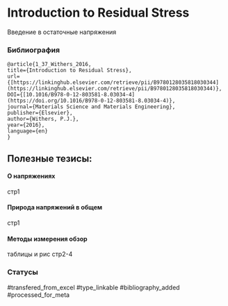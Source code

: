 # Introduction to Residual Stress

Введение в остаточные напряжения

### Библиография
```
@article{1_37_Withers_2016,
title={Introduction to Residual Stress},
url={[https://linkinghub.elsevier.com/retrieve/pii/B9780128035818030344](https://linkinghub.elsevier.com/retrieve/pii/B9780128035818030344)},
DOI={[10.1016/B978-0-12-803581-8.03034-4](https://doi.org/10.1016/B978-0-12-803581-8.03034-4)},
journal={Materials Science and Materials Engineering},
publisher={Elsevier},
author={Withers, P.J.},
year={2016},
language={en}
}
```

## Полезные тезисы:
#### О напряжениях
стр1

#### Природа напряжений в общем
стр1

#### Методы измерения обзор
таблицы и рис стр2-4



### Статусы
#transfered_from_excel 
#type_linkable 
#bibliography_added
#processed_for_meta
